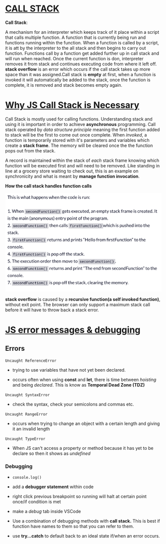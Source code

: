 # [CALL STACK](https://developer.mozilla.org/en-US/docs/Glossary/Call_stack)

**Call Stack**:

A mechanism for an interpreter which keeps track of it place within a script that calls multiple function. A function that is currently being run and functions running within the function. When a function is called by a script, it is att by the interpreter to the all stack and then begins to carry out function. Functions call by a function get added further up in call stack and will run when reached. Once the current function is don, interpreter removes it from stack and continues executing code from where it left off. **stack overflow** is an error which occurs if the call stack takes up more space than it was assigned.Call stack is **empty** at first, when a function is invoked it will automatically be added to the stack, once the function is complete, it is removed and stack becomes empty again.

# [Why JS Call Stack is Necessary](https://www.freecodecamp.org/news/understanding-the-javascript-call-stack-861e41ae61d4/)

Call Stack is mostly used for calling functions. Understanding stack and using it is important in order to achieve **asynchronous** programming. Call stack operated by *data structure principle* meaning the first function added to stack will be the first to come out once complete. When *invoked*, a function is temporarily stored with it's parameters and variables which create a **stack frame**. The memory will be cleared once the the function pops out from the stack.

A record is maintained within the stack of *each* stack frame knowing which function will be executed first and will need to be removed. Like standing in line at a grocery store waiting to check out, this is an example on synchronicity and what is meant by **manage function invocation**.

**How the call stack handles function calls**

![stack example](stack.png)

**stack overflow** is caused by a **recursive function(a self invoked function)**, without exit point. The browser can only support a maximum stack call before it will have to throw back a stack error.


# [JS error messages & debugging](https://codeburst.io/javascript-error-messages-debugging-d23f84f0ae7c)

## Errors

`Uncaught ReferenceError`

- trying to use variables that have not yet been declared. 

- occurs often when using **const** and **let**, there is time between *hoisting* and being *declared*. This is know as **Temporal Dead Zone (TDZ)**

`Uncaught SyntaxError`

- check the syntax, check your semicolons and commas etc.

`Uncaught RangeError`

- occurs when trying to change an object with a certain length and giving it an invalid length

`Uncaught TypeError`

- When JS  can't access a property or method because it has yet to be declare so then it shows as *undefined*

### Debugging

- `console.log()`

- add a **debugger statement** within code

- right click previous breakpoint so running will halt at certain point once/if condition is met

- make a *debug* tab inside VSCode

- Use a combination of debugging methods with **call stack.** This is best if function have names to them so that you can refer to them.

- use **try...catch** to default back to an ideal state if/when an error occurs.
